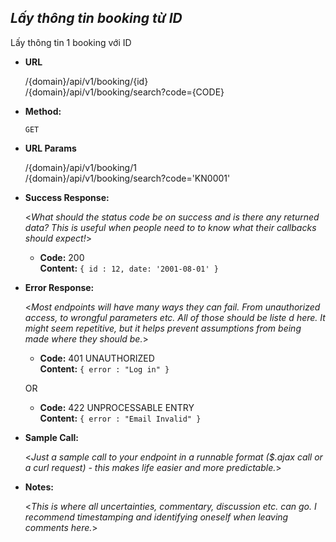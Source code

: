 ***Lấy thông tin booking từ ID***
----
 Lấy thông tin 1 booking với ID

* **URL**

  /{domain}/api/v1/booking/{id} <br/>
  /{domain}/api/v1/booking/search?code={CODE}
* **Method:**
  
  `GET`
  
*  **URL Params**

   /{domain}/api/v1/booking/1 <br/>
   /{domain}/api/v1/booking/search?code='KN0001'
   

* **Success Response:**
  
  <_What should the status code be on success and is there any returned data? This is useful when people need to to know what their callbacks should expect!_>

  * **Code:** 200 <br />
    **Content:** `{ id : 12,
    date: '2001-08-01'
    }`
 
* **Error Response:**

  <_Most endpoints will have many ways they can fail. From unauthorized access, to wrongful parameters etc. All of those should be liste d here. It might seem repetitive, but it helps prevent assumptions from being made where they should be._>

  * **Code:** 401 UNAUTHORIZED <br />
    **Content:** `{ error : "Log in" }`

  OR

  * **Code:** 422 UNPROCESSABLE ENTRY <br />
    **Content:** `{ error : "Email Invalid" }`

* **Sample Call:**

  <_Just a sample call to your endpoint in a runnable format ($.ajax call or a curl request) - this makes life easier and more predictable._> 

* **Notes:**

  <_This is where all uncertainties, commentary, discussion etc. can go. I recommend timestamping and identifying oneself when leaving comments here._> 
